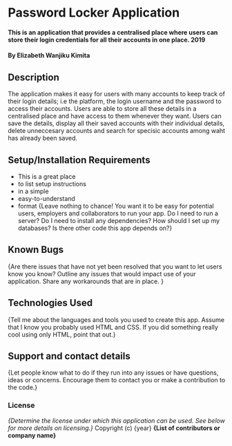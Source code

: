 # Password Locker Application

#### This is an application that provides a centralised place where users can store their login credentials for all their accounts in one place. 2019

#### By **Elizabeth Wanjiku Kimita**

## Description
The application makes it easy for users with many accounts to keep track of their login details; i.e the platform, the login username and the password to access their accounts. Users are able to store all these details in a centralised place and have access to them whenever they want. Users can save the details, display all their saved accounts with their individual details, delete unneccesary accounts and search for specisic accounts among waht has already been saved.

## Setup/Installation Requirements
* This is a great place
* to list setup instructions
* in a simple
* easy-to-understand
* format
{Leave nothing to chance! You want it to be easy for potential users, employers and collaborators to run your app. Do I need to run a server? Do I need to install any dependencies? How should I set up my databases? Is there other code this app depends on?}
## Known Bugs
{Are there issues that have not yet been resolved that you want to let users know you know? Outline any issues that would impact use of your application. Share any workarounds that are in place. }
## Technologies Used
{Tell me about the languages and tools you used to create this app. Assume that I know you probably used HTML and CSS. If you did something really cool using only HTML, point that out.}
## Support and contact details
{Let people know what to do if they run into any issues or have questions, ideas or concerns.  Encourage them to contact you or make a contribution to the code.}
### License
*{Determine the license under which this application can be used.  See below for more details on licensing.}*
Copyright (c) {year} **{List of contributors or company name}**